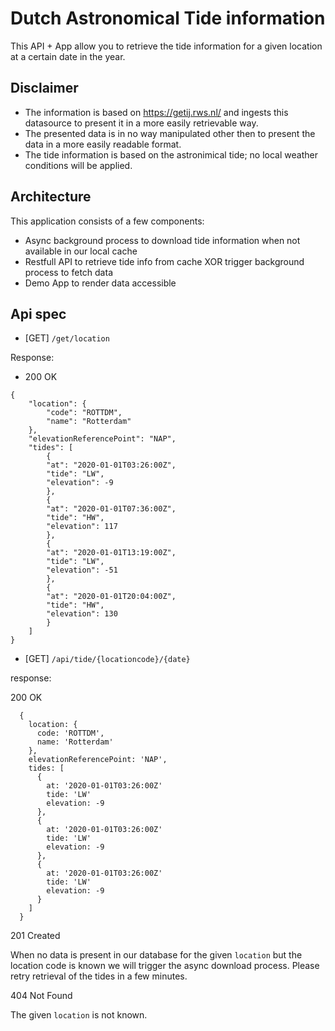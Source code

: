 # Dutch Astronomical Tide information

This API + App allow you to retrieve the tide information for a given location at a certain date in the year. 

## Disclaimer

- The information is based on https://getij.rws.nl/ and ingests this datasource to present it in a more easily retrievable way. 
- The presented data is in no way manipulated other then to present the data in a more easily readable format. 
- The tide information is based on the astronimical tide; no local weather conditions will be applied.

## Architecture

This application consists of a few components:

- Async background process to download tide information when not available in our local cache
- Restfull API to retrieve tide info from cache XOR trigger background process to fetch data
- Demo App to render data accessible

## Api spec

- [GET] `/get/location`

Response:

- 200 OK
```
{
    "location": {
        "code": "ROTTDM",
        "name": "Rotterdam"
    },
    "elevationReferencePoint": "NAP",
    "tides": [
        {
        "at": "2020-01-01T03:26:00Z",
        "tide": "LW",
        "elevation": -9
        },
        {
        "at": "2020-01-01T07:36:00Z",
        "tide": "HW",
        "elevation": 117
        },
        {
        "at": "2020-01-01T13:19:00Z",
        "tide": "LW",
        "elevation": -51
        },
        {
        "at": "2020-01-01T20:04:00Z",
        "tide": "HW",
        "elevation": 130
        }
    ]
}
```

- [GET] `/api/tide/{locationcode}/{date}`

response:

200 OK

```
  {
    location: {
      code: 'ROTTDM',
      name: 'Rotterdam'
    },
    elevationReferencePoint: 'NAP',
    tides: [
      {
        at: '2020-01-01T03:26:00Z'
        tide: 'LW'
        elevation: -9
      },
      {
        at: '2020-01-01T03:26:00Z'
        tide: 'LW'
        elevation: -9
      },
      {
        at: '2020-01-01T03:26:00Z'
        tide: 'LW'
        elevation: -9
      }
    ]
  }
```

201 Created

When no data is present in our database for the given `location` but the location code is known we will trigger the async download process. Please retry retrieval of the tides in a few minutes.

404 Not Found

The given `location` is not known.

